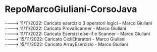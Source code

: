 # RepoMarcoGiuliani-CorsoJava

 
----> 11/11/2022: Caricato esercizio 3 operatori logici - Marco Giuliani                       
----> 11/11/2022: Caricato ProvaScanner - Marco Giuliani                     
----> 11/11/2022: Caricato Esercizi else-if e Scanner - Marco Giuliani              
----> 15/11/2022: Caricato CicliEIteratori - Marco Giuliani                
----> 15/11/2022: Caricato ArrayEsercizio - Marco Giuliani               
